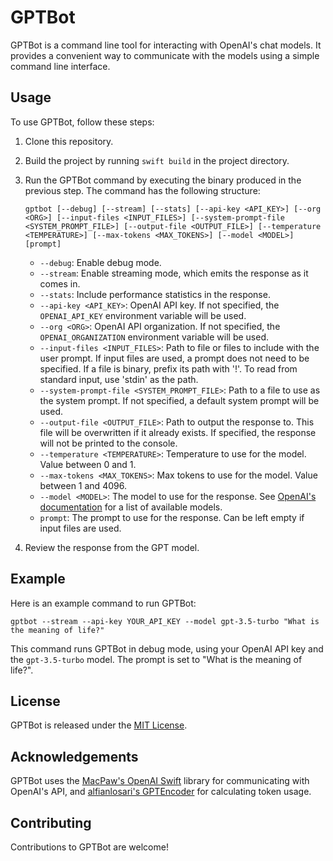 # GPTBot

GPTBot is a command line tool for interacting with OpenAI's chat models. It provides a convenient way to communicate with the models using a simple command line interface.

## Usage

To use GPTBot, follow these steps:

1. Clone this repository.

2. Build the project by running `swift build` in the project directory.

3. Run the GPTBot command by executing the binary produced in the previous step. The command has the following structure:

   ```
   gptbot [--debug] [--stream] [--stats] [--api-key <API_KEY>] [--org <ORG>] [--input-files <INPUT_FILES>] [--system-prompt-file <SYSTEM_PROMPT_FILE>] [--output-file <OUTPUT_FILE>] [--temperature <TEMPERATURE>] [--max-tokens <MAX_TOKENS>] [--model <MODEL>] [prompt]
   ```

   - `--debug`: Enable debug mode.
   - `--stream`: Enable streaming mode, which emits the response as it comes in.
   - `--stats`: Include performance statistics in the response.
   - `--api-key <API_KEY>`: OpenAI API key. If not specified, the `OPENAI_API_KEY` environment variable will be used.
   - `--org <ORG>`: OpenAI API organization. If not specified, the `OPENAI_ORGANIZATION` environment variable will be used.
   - `--input-files <INPUT_FILES>`: Path to file or files to include with the user prompt. If input files are used, a prompt does not need to be specified. If a file is binary, prefix its path with '!'. To read from standard input, use 'stdin' as the path.
   - `--system-prompt-file <SYSTEM_PROMPT_FILE>`: Path to a file to use as the system prompt. If not specified, a default system prompt will be used.
   - `--output-file <OUTPUT_FILE>`: Path to output the response to. This file will be overwritten if it already exists. If specified, the response will not be printed to the console.
   - `--temperature <TEMPERATURE>`: Temperature to use for the model. Value between 0 and 1.
   - `--max-tokens <MAX_TOKENS>`: Max tokens to use for the model. Value between 1 and 4096.
   - `--model <MODEL>`: The model to use for the response. See [OpenAI's documentation](https://platform.openai.com/docs/models/) for a list of available models.
   - `prompt`: The prompt to use for the response. Can be left empty if input files are used.

4. Review the response from the GPT model.

## Example

Here is an example command to run GPTBot:

```
gptbot --stream --api-key YOUR_API_KEY --model gpt-3.5-turbo "What is the meaning of life?"
```

This command runs GPTBot in debug mode, using your OpenAI API key and the `gpt-3.5-turbo` model. The prompt is set to "What is the meaning of life?".

## License

GPTBot is released under the [MIT License](LICENSE.md).

## Acknowledgements

GPTBot uses the [MacPaw's OpenAI Swift](https://github.com/MacPaw/OpenAI.git) library for communicating with OpenAI's API, and [alfianlosari's GPTEncoder](https://github.com/alfianlosari/GPTEncoder.git) for calculating token usage.

## Contributing

Contributions to GPTBot are welcome!